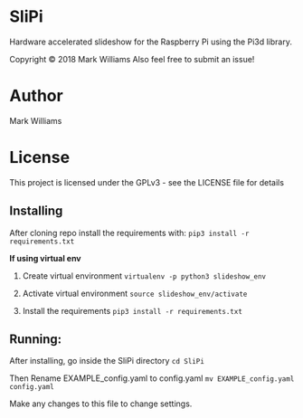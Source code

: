 # SliPi
Hardware accelerated slideshow for the Raspberry Pi using the Pi3d library.

Copyright © 2018 Mark Williams
Also feel free to submit an issue!

# Author
Mark Williams

# License

This project is licensed under the GPLv3 - see the LICENSE file for details

## Installing
After cloning repo install the requirements with:
`pip3 install -r requirements.txt`

**If using virtual env**
1. Create virtual environment
`virtualenv -p python3 slideshow_env`

2. Activate virtual environment
`source slideshow_env/activate`

3. Install the requirements
`pip3 install -r requirements.txt`


## Running:
After installing, go inside the SliPi directory
`cd SliPi`

Then Rename EXAMPLE_config.yaml to config.yaml
`mv EXAMPLE_config.yaml config.yaml`

Make any changes to this file to change settings.
